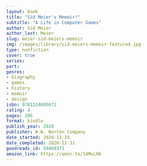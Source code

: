 ```yaml
---
layout: book
title: "Sid Meier's Memoir!"
subtitle: "A Life in Computer Games"
author: Sid Meier
author_last: Meier
slug: meier-sid-meiers-memoir
img: /images/library/sid-meiers-memoir-featured.jpg
type: nonfiction
cover: true
series: 
part: 
genres:
- biography
- games
- history
- memoir
- design
isbn: 9781324005872
rating: 4
pages: 286
format: kindle
publish_year: 2020
publisher: W.W. Norton Company
date_started: 2020-12-24
date_completed: 2020-12-31
goodreads_id: 50489373
amazon_link: https://amzn.to/34MvL86
---
```


